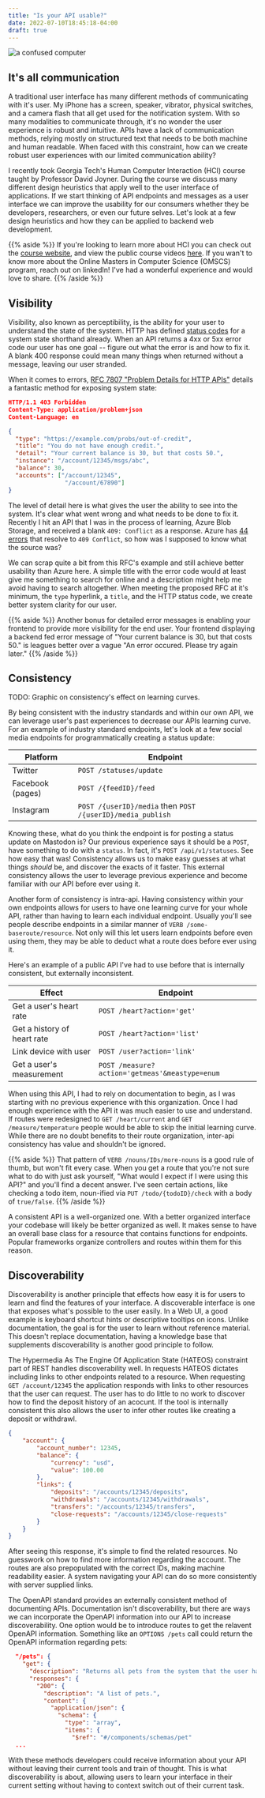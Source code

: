 ```yaml
---
title: "Is your API usable?"
date: 2022-07-10T18:45:18-04:00
draft: true
---
```


<!-- 
outline

Introduction for UX design principles (Don Norman? Maybe Nielsen/Norman stuff)
Complaint that no one prioritizes these principles when designing APIs, esp. when building internally
Or hey, use some of the list from HCI, talk about your masters degree?

Dive into each principle, why it's important, and how APIs can follow it.
https://www.nngroup.com/articles/ten-usability-heuristics/

1. Visibility 

Do your API users understand the state of your system from your response?
Proper use of HTTP Error Codes, don't return 500.
Proper error reporting and feedback

Here's a bad example: Error 400 with no context
Here's an idealistic error message from RFC 7807: https://datatracker.ietf.org/doc/html/rfc7807
   HTTP/1.1 400 Bad Request
   Content-Type: application/problem+json
   Content-Language: en

   {
   "type": "https://example.net/validation-error",
   "title": "Your request parameters didn't validate.",
   "invalid-params": [ {
                         "name": "age",
                         "reason": "must be a positive integer"
                       },
                       {
                         "name": "color",
                         "reason": "must be 'green', 'red' or 'blue'"}
                     ]
   }

Compare the two responses and their visibility

3. Recoverable

Undo buttons? Allow the user to explore without consequence
Dry run options

4. Standards

Inter and Intra

5. Documentation

Prevent your users from making mistakes or slips (quickly define slips and mistakes?)

6. Discoverability

Goal: Users only have to learn your API once

7. Minimalism

Keep it simple stupid. Grug hate complexity

 -->

<img alt='a confused computer' src='confused.png'/>

## It's all communication

A traditional user interface has many different methods of communicating with it's user. My iPhone has a screen, speaker, vibrator, physical switches, and a camera flash that all get used for the notification system. With so many modalities to communicate through, it's no wonder the user experience is robust and intuitive. APIs have a lack of communication methods, relying mostly on structured text that needs to be both machine and human readable. When faced with this constraint, how can we create robust user experiences with our limited communication ability?

I recently took Georgia Tech's Human Computer Interaction (HCI) course taught by Professor David Joyner. During the course we discuss many different design heuristics that apply well to the user interface of applications. If we start thinking of API endpoints and messages as a user interface we can improve the usability for our consumers whether they be developers, researchers, or even our future selves. Let's look at a few design heuristics and how they can be applied to backend web development.

{{% aside %}}
If you're looking to learn more about HCI you can check out the [course website](https://omscs6750.gatech.edu/), and view the public course videos [here](https://omscs.gatech.edu/cs-6750-human-computer-interaction-course-videos). If you wan't to know more about the Online Masters in Computer Science (OMSCS) program, reach out on linkedIn! I've had a wonderful experience and would love to share.
{{% /aside %}}

## Visibility

Visibility, also known as perceptibility, is the ability for your user to understand the state of the system. HTTP has defined [status codes](https://developer.mozilla.org/en-US/docs/Web/HTTP/Status) for a system state shorthand already. When an API returns a 4xx or 5xx error code our user has one goal -- figure out what the error is and how to fix it. A blank 400 response could mean many things when returned without a message, leaving our user stranded.

When it comes to errors, [RFC 7807 "Problem Details for HTTP APIs"](https://datatracker.ietf.org/doc/html/rfc7807) details a fantastic method for exposing system state:

```json
HTTP/1.1 403 Forbidden
Content-Type: application/problem+json
Content-Language: en

{
  "type": "https://example.com/probs/out-of-credit",
  "title": "You do not have enough credit.",
  "detail": "Your current balance is 30, but that costs 50.",
  "instance": "/account/12345/msgs/abc",
  "balance": 30,
  "accounts": ["/account/12345",
                "/account/67890"]
}
```

The level of detail here is what gives the user the ability to see into the system. It's clear what went wrong and what needs to be done to fix it. Recently I hit an API that I was in the process of learning, Azure Blob Storage, and received a blank `409: Conflict` as a response. Azure has [44 errors](https://learn.microsoft.com/en-us/rest/api/storageservices/blob-service-error-codes) that resolve to `409 Conflict`, so how was I supposed to know what the source was?

We can scrap quite a bit from this RFC's example and still achieve better usability than Azure here. A simple title with the error code would at least give me something to search for online and a description might help me avoid having to search altogether. When meeting the proposed RFC at it's minimum, the `type` hyperlink, a `title`, and the HTTP status code, we create better system clarity for our user.

{{% aside %}}
Another bonus for detailed error messages is enabling your frontend to provide more visibility for the end user. Your frontend displaying a backend fed error message of "Your current balance is 30, but that costs 50." is leagues better over a vague "An error occured. Please try again later."
{{% /aside %}} 

<!-- ## Tolerance

Tolerance is what makes a user feel safe using your API. Ideally, nothing is permanent. More feasibly, most things are not permanent and the permanent things have a "dry run" option. Having a tolerant API means the developer using it can run through a usual "let's see what this button does" curiosity without pain. Your users can learn your API faster this way because they won't be afraid of permanent, breaking changes.

When your API receives a `DELETE` call, what does it do, and how should the user be aware of that? If a user delete a root resource, and that cascades throughout some of its children silently, your user can be left wondering what happened to the system. I'd propose a dry-run option, `DELETE /resource?dry-run` that returns a body something like this:

```json
HTTP 200 OK
Content-Type: application/json
Content-Language: en

{
"actions": [
  {
    "op": "DELETE",
    "resource": "/resource1/id"
  },
  {
    "op": "DELETE",
    "resource": "/resource2/id"
  },
  {
    "op": "ARCHIVE",
    "resource": "/resource3/id"
  },
]
}
```

Note, the actual schema isn't what I'm getting at. The idea is we're communicating to the user what would happen, and providing them a method for exploration of our API. Here our user can try our endpoint with no risk, and see if they like the result. -->

## Consistency

TODO: Graphic on consistency's effect on learning curves.

By being consistent with the industry standards and within our own API, we can leverage user's past experiences to decrease our APIs learning curve. For an example of industry standard endpoints, let's look at a few social media endpoints for programmatically creating a status update:

| Platform         | Endpoint                                              |
|------------------|-------------------------------------------------------|
| Twitter          | `POST /statuses/update`                               |
| Facebook (pages) | `POST /{feedID}/feed`                                 |
| Instagram        | `POST /{userID}/media` then `POST /{userID}/media_publish` |

Knowing these, what do you think the endpoint is for posting a status update on Mastodon is? Our previous experience says it should be a `POST`, have something to do with a `status`. In fact, it's `POST /api/v1/statuses`. See how easy that was! Consistency allows us to make easy guesses at what things *should* be, and discover the exacts of it faster. This external consistency allows the user to leverage previous experience and become familiar with our API before ever using it.

Another form of consistency is intra-api. Having consistency within your own endpoints allows for users to have one learning curve for your whole API, rather than having to learn each individual endpoint. Usually you'll see people describe endpoints in a similar manner of `VERB /some-baseroute/resource`. Not only will this let users learn endpoints before even using them, they may be able to deduct what a route does before ever using it.

Here's an example of a public API I've had to use before that is internally consistent, but externally inconsistent.

| Effect | Endpoint |
|--------|----------|
| Get a user's heart rate | `POST /heart?action='get'` |
| Get a history of heart rate | `POST /heart?action='list'` |
| Link device with user | `POST /user?action='link'` |
| Get a user's measurement | `POST /measure?action='getmeas'&meastype=enum` |

When using this API, I had to rely on documentation to begin, as I was starting with no previous experience with this organization. Once I had enough experience with the API it was much easier to use and understand. If routes were redesigned to `GET /heart/current` and `GET /measure/temperature` people would be able to skip the initial learning curve. While there are no doubt benefits to their route organization, inter-api consistency has value and shouldn't be ignored.

{{% aside %}}
That pattern of `VERB /nouns/IDs/more-nouns` is a good rule of thumb, but won't fit every case. When you get a route that you're not sure what to do with just ask yourself, "What would I expect if I were using this API?" and you'll find a decent answer. I've seen certain actions, like checking a todo item, noun-ified via `PUT /todo/{todoID}/check` with a body of `true/false`.
{{% /aside %}}

<!-- there's something here, I can feel it -->
<!-- API consistency will lend to better code quality as well. With similar functionality between endpoints comes opportunities for abstraction.  -->
A consistent API is a well-organized one. With a better organized interface your codebase will likely be better organized as well. It makes sense to have an overall base class for a resource that contains functions for endpoints. Popular frameworks organize controllers and routes within them for this reason. 

## Discoverability

Discoverability is another principle that effects how easy it is for users to learn and find the features of your interface. A discoverable interface is one that exposes what's possible to the user easily. In a Web UI, a good example is keyboard shortcut hints or descriptive tooltips on icons. Unlike documentation, the goal is for the user to learn without reference material. This doesn't replace documentation, having a knowledge base that supplements discoverability is another good principle to follow.

The Hypermedia As The Engine Of Application State (HATEOS) constraint part of REST handles discoverability well. In requests HATEOS dictates including links to other endpoints related to a resource. When requesting `GET /account/12345` the application responds with links to other resources that the user can request. The user has to do little to no work to discover how to find the deposit history of an acocunt. If the tool is internally consistent this also allows the user to infer other routes like creating a deposit or withdrawl. 


```json
{
    "account": {
        "account_number": 12345,
        "balance": {
            "currency": "usd",
            "value": 100.00
        },
        "links": {
            "deposits": "/accounts/12345/deposits",
            "withdrawals": "/accounts/12345/withdrawals",
            "transfers": "/accounts/12345/transfers",
            "close-requests": "/accounts/12345/close-requests"
        }
    }
}
```

After seeing this response, it's simple to find the related resources. No guesswork on how to find more information regarding the account. The routes are also prepopulated with the correct IDs, making machine readability easier. A system navigating your API can do so more consistently with server supplied links.

The OpenAPI standard provides an externally consistent method of documenting APIs. Documentation isn't discoverability, but there are ways we can incorporate the OpenAPI information into our API to increase discoverability. One option would be to introduce routes to get the relavent OpenAPI information. Something like an `OPTIONS /pets` call could return the OpenAPI information regarding pets:

```json
  "/pets": {
    "get": {
      "description": "Returns all pets from the system that the user has access to",
      "responses": {
        "200": {          
          "description": "A list of pets.",
          "content": {
            "application/json": {
              "schema": {
                "type": "array",
                "items": {
                  "$ref": "#/components/schemas/pet"
  ...
```

With these methods developers could receive information about your API without leaving their current tools and train of thought. This is what discoverability is about, allowing users to learn your interface in their current setting without having to context switch out of their current task.